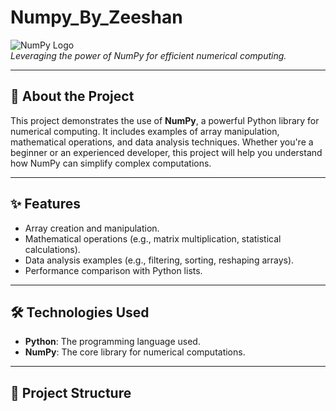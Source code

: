 # Numpy_By_Zeeshan


![NumPy Logo](https://numpy.org/images/logo.svg)  
*Leveraging the power of NumPy for efficient numerical computing.*

---

## 🚀 **About the Project**
This project demonstrates the use of **NumPy**, a powerful Python library for numerical computing. It includes examples of array manipulation, mathematical operations, and data analysis techniques. Whether you're a beginner or an experienced developer, this project will help you understand how NumPy can simplify complex computations.

---

## ✨ **Features**
- Array creation and manipulation.
- Mathematical operations (e.g., matrix multiplication, statistical calculations).
- Data analysis examples (e.g., filtering, sorting, reshaping arrays).
- Performance comparison with Python lists.

---

## 🛠️ **Technologies Used**
- **Python**: The programming language used.
- **NumPy**: The core library for numerical computations.

---

## 📂 **Project Structure**
